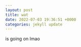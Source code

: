 ```yaml
---
layout: post
title: wat
date: 2022-07-03 19:36:51 +0000
categories: jekyll update
---
```

is going on lmao

